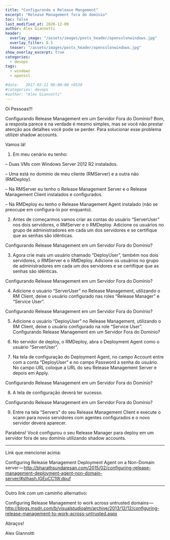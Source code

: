 ```yaml
---
title: "Configurando o Release Mangement"
excerpt: "Release Management fora do domínio"
toc: false
last_modified_at: 2020-12-09
author: Alex Giannotti
header:
  overlay_image: "/assets/images/posts_header/opensslonwindows.jpg"
  overlay_filter: 0.5
  teaser: "/assets/images/posts_header/opensslonwindows.jpg"
show_overlay_excerpt: true
categories:
  - devops
tags:
  - windows
  - openssl

#date:   2017-02-11 08:00:00 +0530
#categories: devops
#author: "Alex Giannotti"
---
```


Oi Pessoas!!!

Configurando Release Management em um Servidor Fora do Domínio? Bom, a resposta parece e na verdade é mesmo simples, mas se você não prestar atenção aos detalhes você pode se perder. Para solucionar esse problema utilizei shadow accounts.

Vamos lá!

1. Em meu cenário eu tenho:

– Duas VMs com Windows Server 2012 R2 instalados.

– Uma está no domínio de meu cliente (RMServer) e a outra não (RMDeploy).

– Na RMServer eu tenho o Release Management Server e o Release Management Client instalados e configurados.

– Na RMDeploy eu tenho o Release Management Agent instalado (não se preocupe em configura-lo por enquanto).

2. Antes de começarmos vamos criar as contas do usuário “ServerUser” nos dois servidores, o RMServer e o RMDeploy. Adicione os usuários no grupo de administradores em cada um dos servidores e se certifique que as senhas são idênticas.

Configurando Release Management em um Servidor Fora do Domínio?
 

3. Agora crie mais um usuário chamado “DeployUser”, também nos dois servidores, o RMServer e o RMDeploy. Adicione os usuários no grupo de administradores em cada um dos servidores e se certifique que as senhas são idênticas.

Configurando Release Management em um Servidor Fora do Domínio?
 

4. Adicione o usuário “ServerUser” no Release Management, utilizando o RM Client, deixe o usuário configurado nas roles “Release Manager” e “Service User”.

Configurando Release Management em um Servidor Fora do Domínio?
 

5. Adicione o usuário “DeployUser” no Release Management, utilizando o RM Client, deixe o usuário configurado na role “Service User”.
Configurando Release Management em um Servidor Fora do Domínio?

6. No servidor de deploy, o RMDeploy, abra o Deployment Agent como o usuário “ServerUser”.

7. Na tela de configuração do Deployment Agent, no campo Account entre com a conta “DeployUser” e no campo Password a senha do usuário. No campo URL coloque a URL do seu Release Management Server e depois em Apply.

Configurando Release Management em um Servidor Fora do Domínio?
 

8. A tela de configuração deverá ter sucesso.

Configurando Release Management em um Servidor Fora do Domínio?
 

9. Entre na tela “Servers” do seu Release Management Client e execute o scann para novos servidores com agentes configurados e o novo servidor deverá aparecer.

Parabéns! Você configurou o seu Release Manager para deploy em um servidor fora de seu domínio utilizando shadow accounts.

*************************************

Link que mencionei acima:

Configuring Release Management Deployment Agent on a Non-Domain server — http://bharathsundaresan.com/2015/02/configuring-release-management-deployment-agent-non-domain-server/#sthash.lGEuCC1W.dpuf

*************************************

Outro link com um caminho alternativo:

Configuring Release Management to work across untrusted domains — http://blogs.msdn.com/b/visualstudioalm/archive/2013/12/12/configuring-release-management-to-work-across-untrusted.aspx

Abraços!

Alex Giannotti